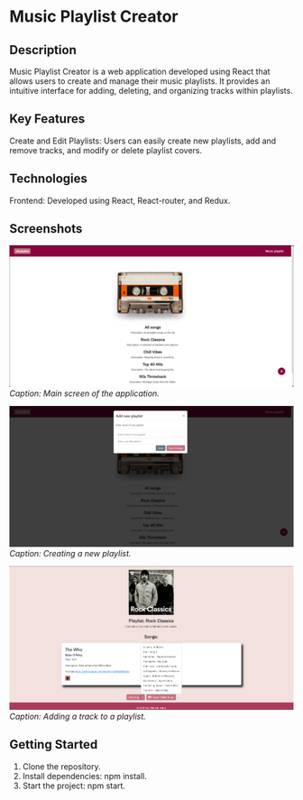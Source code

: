 # Music Playlist Creator

## Description
Music Playlist Creator is a web application developed using React that allows users to create and manage their music playlists. It provides an intuitive interface for adding, deleting, and organizing tracks within playlists.

## Key Features
Create and Edit Playlists: Users can easily create new playlists, add and remove tracks, and modify or delete playlist covers.

## Technologies
Frontend: Developed using React, React-router, and Redux.

## Screenshots
![Main Screen](screenshots/main_screen.PNG)
*Caption: Main screen of the application.*

![Playlist Creation](screenshots/create_playlist.PNG)
*Caption: Creating a new playlist.*

![Adding Track to Playlist](screenshots/add_song.PNG)
*Caption: Adding a track to a playlist.*

## Getting Started
1. Clone the repository.
2. Install dependencies: npm install.
3. Start the project: npm start.
